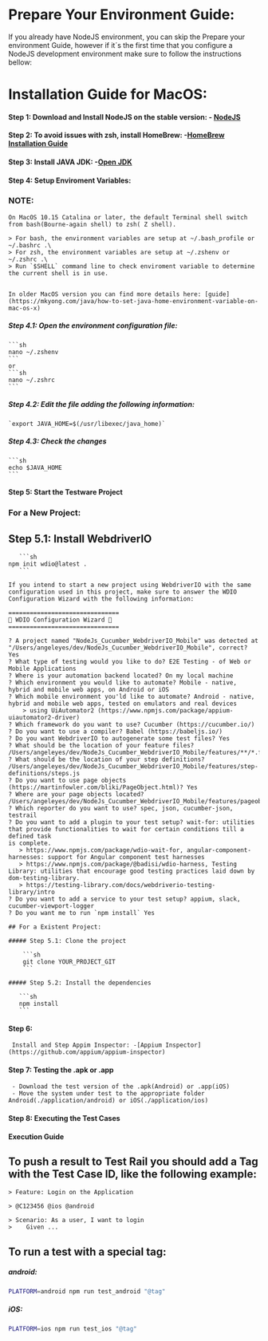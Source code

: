# Prepare Your Environment Guide:

If you already have NodeJS environment, you can skip the Prepare your environment Guide,
however if it´s the first time that you configure a NodeJS development environment make sure to follow the instructions bellow:


# Installation Guide for MacOS:

#### Step 1: Download and Install NodeJS on the stable version: - [NodeJS](https://nodejs.org/en/download)

#### Step 2: To avoid issues with zsh, install HomeBrew: -[HomeBrew Installation Guide](http://docs.brew.sh/Installation)

#### Step 3: Install JAVA JDK: -[Open JDK](https://www.oracle.com/in/java/technologies/downloads/)

#### Step 4: Setup Enviroment Variables:

### NOTE:

    On MacOS 10.15 Catalina or later, the default Terminal shell switch from bash(Bourne-again shell) to zsh( Z shell).

    > For bash, the environment variables are setup at ~/.bash_profile or ~/.bashrc .\ 
    > For zsh, the environment variables are setup at ~/.zshenv or ~/.zshrc .\
    > Run `$SHELL` command line to check enviroment variable to determine the current shell is in use.


    In older MacOS version you can find more details here: [guide](https://mkyong.com/java/how-to-set-java-home-environment-variable-on-mac-os-x)

##### Step 4.1: Open the environment configuration file:

	```sh
	nano ~/.zshenv 
	```
	or 
	```sh
	nano ~/.zshrc
	```
##### Step 4.2: Edit the file adding the following information:

	`export JAVA_HOME=$(/usr/libexec/java_home)`

##### Step 4.3: Check the changes

	```sh
	echo $JAVA_HOME
	```

#### Step 5: Start the Testware Project

### For a New Project: 

## Step 5.1: Install WebdriverIO

       ```sh
	npm init wdio@latest .
       ```

	If you intend to start a new project using WebdriverIO with the same configuration used in this project, make sure to answer the WDIO Configuration Wizard with the following information:

	===============================
	🤖 WDIO Configuration Wizard 🧙
	===============================

	? A project named "NodeJs_Cucumber_WebdriverIO_Mobile" was detected at "/Users/angeleyes/dev/NodeJs_Cucumber_WebdriverIO_Mobile", correct? Yes
	? What type of testing would you like to do? E2E Testing - of Web or Mobile Applications
	? Where is your automation backend located? On my local machine
	? Which environment you would like to automate? Mobile - native, hybrid and mobile web apps, on Android or iOS
	? Which mobile environment you'ld like to automate? Android - native, hybrid and mobile web apps, tested on emulators and real devices
	    > using UiAutomator2 (https://www.npmjs.com/package/appium-uiautomator2-driver)
	? Which framework do you want to use? Cucumber (https://cucumber.io/)
	? Do you want to use a compiler? Babel (https://babeljs.io/)
	? Do you want WebdriverIO to autogenerate some test files? Yes
	? What should be the location of your feature files? /Users/angeleyes/dev/NodeJs_Cucumber_WebdriverIO_Mobile/features/**/*.feature
	? What should be the location of your step definitions? /Users/angeleyes/dev/NodeJs_Cucumber_WebdriverIO_Mobile/features/step-definitions/steps.js
	? Do you want to use page objects (https://martinfowler.com/bliki/PageObject.html)? Yes
	? Where are your page objects located? /Users/angeleyes/dev/NodeJs_Cucumber_WebdriverIO_Mobile/features/pageobjects/**/*.js
	? Which reporter do you want to use? spec, json, cucumber-json, testrail
	? Do you want to add a plugin to your test setup? wait-for: utilities that provide functionalities to wait for certain conditions till a defined task 
	is complete.
	   > https://www.npmjs.com/package/wdio-wait-for, angular-component-harnesses: support for Angular component test harnesses
	   > https://www.npmjs.com/package/@badisi/wdio-harness, Testing Library: utilities that encourage good testing practices laid down by 
	dom-testing-library.
	   > https://testing-library.com/docs/webdriverio-testing-library/intro
	? Do you want to add a service to your test setup? appium, slack, cucumber-viewport-logger
	? Do you want me to run `npm install` Yes

    ## For a Existent Project:

	##### Step 5.1: Clone the project

	    ```sh
		git clone YOUR_PROJECT_GIT
	    ```
	
	##### Step 5.2: Install the dependencies

	   ```sh
	   npm install
	   ```

#### Step 6: 

     Install and Step Appim Inspector: -[Appium Inspector](https://github.com/appium/appium-inspector)

#### Step 7: Testing the .apk or .app

     - Download the test version of the .apk(Android) or .app(iOS)
     - Move the system under test to the appropriate folder Android(./application/android) or iOS(./application/ios) 

#### Step 8: Executing the Test Cases

#### Execution Guide

## To push a result to Test Rail you should add a Tag with the Test Case ID, like the following example:

	> Feature: Login on the Application

	> @C123456 @ios @android

	> Scenario: As a user, I want to login
	>    Given ... 


## To run a test with a special tag:

##### android:

   ```bash
   PLATFORM=android npm run test_android "@tag"
   ```
##### iOS:
	
   ```bash
   PLATFORM=ios npm run test_ios "@tag"
   ```
